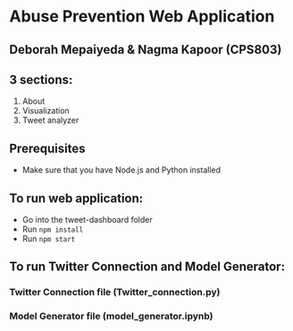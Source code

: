 # Abuse Prevention Web Application
## Deborah Mepaiyeda & Nagma Kapoor (CPS803)

## 3 sections:

1. About  
2. Visualization
3. Tweet analyzer

## Prerequisites 
- Make sure that you have Node.js and Python installed

## To run web application:
- Go into the tweet-dashboard folder
- Run `npm install `
- Run `npm start`

## To run Twitter Connection and Model Generator:

### Twitter Connection file (Twitter_connection.py)
### Model Generator file (model_generator.ipynb) 